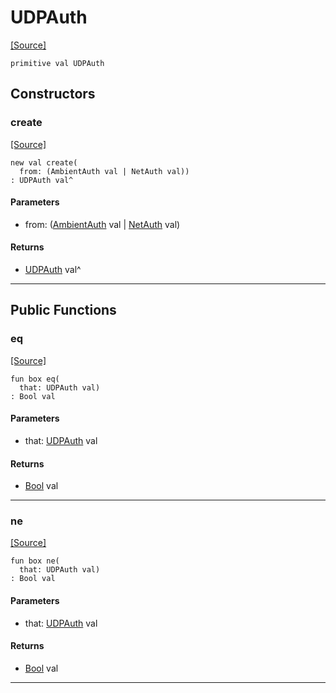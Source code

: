 # UDPAuth
<span class="source-link">[[Source]](src/net/auth.md#L9)</span>
```pony
primitive val UDPAuth
```

## Constructors

### create
<span class="source-link">[[Source]](src/net/auth.md#L10)</span>


```pony
new val create(
  from: (AmbientAuth val | NetAuth val))
: UDPAuth val^
```
#### Parameters

*   from: ([AmbientAuth](builtin-AmbientAuth.md) val | [NetAuth](net-NetAuth.md) val)

#### Returns

* [UDPAuth](net-UDPAuth.md) val^

---

## Public Functions

### eq
<span class="source-link">[[Source]](src/net/auth.md#L10)</span>


```pony
fun box eq(
  that: UDPAuth val)
: Bool val
```
#### Parameters

*   that: [UDPAuth](net-UDPAuth.md) val

#### Returns

* [Bool](builtin-Bool.md) val

---

### ne
<span class="source-link">[[Source]](src/net/auth.md#L10)</span>


```pony
fun box ne(
  that: UDPAuth val)
: Bool val
```
#### Parameters

*   that: [UDPAuth](net-UDPAuth.md) val

#### Returns

* [Bool](builtin-Bool.md) val

---

